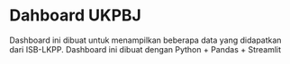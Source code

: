 # Dahboard UKPBJ

Dashboard ini dibuat untuk menampilkan beberapa data yang didapatkan dari ISB-LKPP. Dashboard ini dibuat dengan Python + Pandas + Streamlit